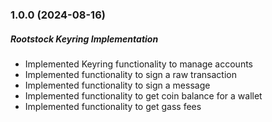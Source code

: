 ### 1.0.0 (2024-08-16)

##### Rootstock Keyring Implementation

- Implemented Keyring functionality to manage accounts
- Implemented functionality to sign a raw transaction
- Implemented functionality to sign a message
- Implemented functionality to get coin balance for a wallet
- Implemented functionality to get gass fees
